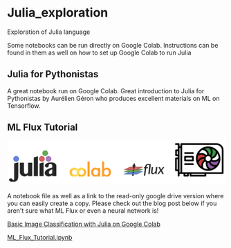 # Julia_exploration
Exploration of Julia language

Some notebooks can be run directly on Google Colab. 
Instructions can be found in them as well on how to set up Google Colab to run Julia


## Julia for Pythonistas
A great notebook run on Google Colab. Great introduction to Julia for Pythonistas by Aurélien Géron who produces excellent materials on ML on Tensorflow.

## ML Flux Tutorial
![logo](images/logo.png)

A notebook file as well as a link to the read-only google drive version where you can easily create a copy.
Please check out the blog post below if you aren't sure what ML Flux or even a neural network is!

[Basic Image Classification with Julia on Google Colab](https://gdmacmillan.github.io/2020/02/04/Basic_Image_Classification_with_Julia_on_Google_Colab)

[ML_Flux_Tutorial.ipynb](ML_Flux_Tutorial.ipynb)

